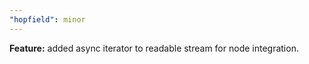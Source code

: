 ```yaml
---
"hopfield": minor
---
```


**Feature:** added async iterator to readable stream for node integration.
